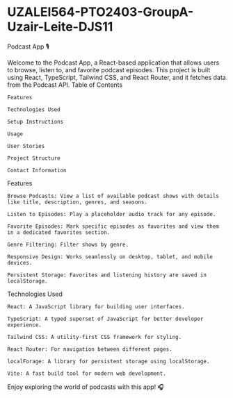 # UZALEI564-PTO2403-GroupA-Uzair-Leite-DJS11
Podcast App 🎙️

Welcome to the Podcast App, a React-based application that allows users to browse, listen to, and favorite podcast episodes. This project is built using React, TypeScript, Tailwind CSS, and React Router, and it fetches data from the Podcast API.
Table of Contents

    Features

    Technologies Used

    Setup Instructions

    Usage

    User Stories

    Project Structure

    Contact Information

Features

    Browse Podcasts: View a list of available podcast shows with details like title, description, genres, and seasons.

    Listen to Episodes: Play a placeholder audio track for any episode.

    Favorite Episodes: Mark specific episodes as favorites and view them in a dedicated favorites section.

    Genre Filtering: Filter shows by genre.

    Responsive Design: Works seamlessly on desktop, tablet, and mobile devices.

    Persistent Storage: Favorites and listening history are saved in localStorage.

Technologies Used

    React: A JavaScript library for building user interfaces.

    TypeScript: A typed superset of JavaScript for better developer experience.

    Tailwind CSS: A utility-first CSS framework for styling.

    React Router: For navigation between different pages.

    localForage: A library for persistent storage using localStorage.

    Vite: A fast build tool for modern web development.

Enjoy exploring the world of podcasts with this app! 🎧